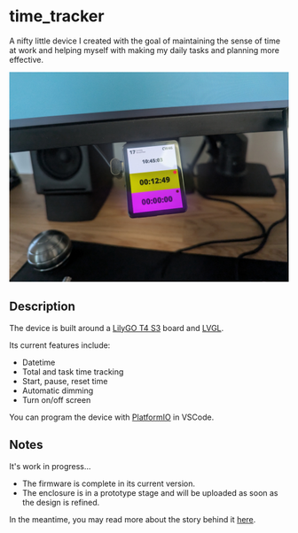 # time_tracker

A nifty little device I created with the goal of maintaining the sense of time at work
and helping myself with making my daily tasks and planning more effective.

![device](assets/device.jpg)

## Description

The device is built around a [LilyGO T4 S3](https://lilygo.cc/products/t4-s3?variant=43235595649205) board and [LVGL](https://lvgl.io/).

Its current features include:
- Datetime
- Total and task time tracking
- Start, pause, reset time
- Automatic dimming
- Turn on/off screen

You can program the device with [PlatformIO](https://platformio.org/) in VSCode.

## Notes

It's work in progress...

- The firmware is complete in its current version.
- The enclosure is in a prototype stage and will be uploaded as soon as the design is refined.

In the meantime, you may read more about the story behind it [here](https://nlamprian.me/blog/software/network/2024/11/17/time-tracking/).
